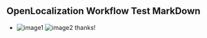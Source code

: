 ## OpenLocalization Workflow Test MarkDown
* ![image1](.\d5f7062a-b146-42a2-9e42-4fa365d4ee01.PNG)   ![image2](.\786cc385-2164-48fb-aa8c-1b2fc4f8c2f0.png) 
thanks!